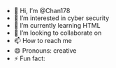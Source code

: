 - 👋 Hi, I’m @Chan178
- 👀 I’m interested in cyber security
- 🌱 I’m currently learning HTML
- 💞️ I’m looking to collaborate on 
- 📫 How to reach me
- 😄 Pronouns: creative
- ⚡ Fun fact: 

<!---
Chan178/Chan178 is a ✨ special ✨ repository because its `README.md` (this file) appears on your GitHub profile.
You can click the Preview link to take a look at your changes.
--->
